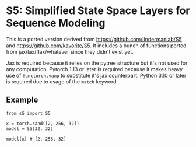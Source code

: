 # S5: Simplified State Space Layers for Sequence Modeling
This is a ported version derived from <https://github.com/lindermanlab/S5> and <https://github.com/kavorite/S5>.
It includes a bunch of functions ported from jax/lax/flax/whatever since they didn't exist yet. 

Jax is required because it relies on the pytree structure but it's not used for any computation. 
Pytorch 1.13 or later is required because it makes heavy use of `functorch.vamp` to substitute it's jax counterpart.
Python 3.10 or later is required due to usage of the `match` keyword


## Example

```
from s5 import S5

x = torch.rand([2, 256, 32])
model = S5(32, 32)

model(x) # [2, 256, 32]
```